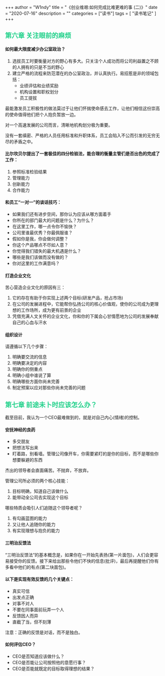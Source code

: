 +++
author = "W1ndy"
title = "《创业维艰:如何完成比难更难的事 (二)》"
date = "2020-07-16"
description = ""
categories = ["读书"]
tags = [
    "读书笔记"
]
+++

<h2 style="color: #23D18B"> 第六章 关注眼前的麻烦 </h2>

#### 如何最大限度减少办公室政治？

1. 选拔员工时要衡量对方的野心有多大。只关注个人成功而将公司利益置之不顾的人拥有的只是不当的野心
2. 建立严格的流程来防范潜在的办公室政治，并认真执行。易招惹是非的领域包括：
    * 业绩评估和业绩奖励
    * 机构设置和职权划分
    * 员工提拔

最能激发员工积极性的做法莫过于让他们怀揣使命感去工作，让他们相信这份崇高的使命值得他们把个人抱负暂放一边。

对一个高速发展的公司而言，清晰地机构划分极为重要。

没有一套缜密、严格的人员任用标准和升职体系，员工会陷入不公而引发的无穷无尽的矛盾之中。

####  比尔坎贝尔提出了一套极佳的四分检验法，能合理的衡量主管们是否出色的完成了工作：

1. 参照标准检验结果
2. 管理能力
3. 创新能力
4. 合作能力

####  和员工“一对一”的谈话技巧：

* 如果我们还有进步空间，那你认为应该从哪方面着手
* 你所在的部门最大的问题是什么？为什么？
* 在这里工作，哪一点令你不愉快？
* 公司里谁最优秀？你最佩服谁？
* 假如你是我，你会做何调整？
* 你这个产品哪点不尽如人意？
* 你觉得我们错失的最大机遇是什么？
* 哪些是我们该做而没有做的？
* 你对这里的工作满意吗？

####  打造企业文化

苦心营造企业文化的原因有三：

1. 它的存在有助于你实现上述两个目标(研发产品，抢占市场)
2. 在公司的发展进程中，它能帮你弘扬公司的核心价值观，使你的公司成为更理想的工作场所，成为更有前景的企业
3. 凭借充满人文关怀的企业文化，你和你的下属会心甘情愿地为公司的发展奉献自己的心血与汗水

#### 组织设计

请遵循以下几个步骤：

1. 明确要交流的信息
2. 明确要决定的内容
3. 明确你的侧重点
4. 明确小组中谁说了算
5. 明确哪些方面你尚未完善
6. 制定预案以应对那些你尚未完善的问题

<h2 style="color: #23D18B"> 第七章 前途未卜时应该怎么办？ </h2>

截至目前，我认为一个CEO最难做到的，就是对自己内心(情绪)的控制。

####  安抚神经的良药

* 多交朋友
* 把想法写出来
* 盯着路，别看墙。管理公司像开车，你需要紧盯的是你的目标，而不是哪些你想要躲避的东西

杰出的领导者会直面痛苦。不抛弃，不放弃。

管理公司所必须的两个核心技能：

1. 目标明确，知道自己该做什么
2. 能带动全公司去实现这个目标

哪些特质会吸引人们追随这个领导者呢？

1. 有勾画蓝图的能力
2. 又让他人追随你的能力
3. 有实现理想与抱负的能力

####  三明治反馈法

“三明治反馈法”的基本概念是，如果你在一开始先表扬(第一片面包)，人们会更容易接受你的反馈。接下来给出那些令他们不快的信息(批评)，最后再提醒他们你有多看中他们的有点(第二块面包)。

####  以下是实现有效反馈的几个关键点：

* 真实可信
* 出发点正确
* 对事不对人
* 不要在同事面前玩弄一个人
* 反馈因人而异
* 直截了当，但不刻薄

注意：正确的反馈是对话，而不是独白。

#### 如何评估CEO？

* CEO是否知道应该做什么？
* CEO是否能让公司按照他的意愿行事？
* CEO是否能就既定的目标取得理想的结果？